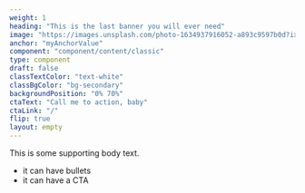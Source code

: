 ```yaml
---
weight: 1
heading: "This is the last banner you will ever need"
image: "https://images.unsplash.com/photo-1634937916052-a893c9597b0d?ixid=MnwxMjA3fDB8MHxwaG90by1wYWdlfHx8fGVufDB8fHx8&ixlib=rb-1.2.1&auto=format&fit=crop&w=1170&q=80"
anchor: "myAnchorValue"
component: "component/content/classic"
type: component
draft: false
classTextColor: "text-white"
classBgColor: "bg-secondary"
backgroundPosition: "0% 70%"
ctaText: "Call me to action, baby"
ctaLink: "/"
flip: true
layout: empty
---
```


This is some supporting body text.

* it can have bullets
* it can have a CTA
